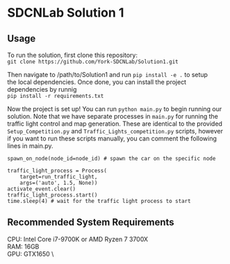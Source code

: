# SDCNLab Solution 1
## Usage
To run the solution, first clone this repository: \
```git clone https://github.com/York-SDCNLab/Solution1.git```

Then navigate to /path/to/Solution1 and run ```pip install -e .``` to setup \
the local dependencies. Once done, you can install the project dependencies by runnig \
```pip install -r requirements.txt```

Now the project is set up! You can run ```python main.py``` to begin running our \
solution. Note that we have separate processes in ```main.py``` for running the \
traffic light control and map generation. These are identical to the provided \
```Setup_Competition.py``` and ```Traffic_Lights_competition.py``` scripts, however \
if you want to run these scripts manually, you can comment the following lines in main.py.

```
spawn_on_node(node_id=node_id) # spawn the car on the specific node
```

```
traffic_light_process = Process(
    target=run_traffic_light, 
    args=('auto', 1.5, None))
activate_event.clear()
traffic_light_process.start()
time.sleep(4) # wait for the traffic light process to start
```
## Recommended System Requirements
CPU: Intel Core i7-9700K or AMD Ryzen 7 3700X \
RAM: 16GB \
GPU: GTX1650 \